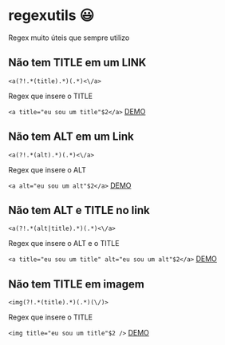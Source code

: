 # regexutils :smiley:
Regex muito úteis que sempre utilizo

## Não tem TITLE em um LINK
`<a(?!.*(title).*)(.*)<\/a>`

Regex que insere o TITLE

`<a title="eu sou um title"$2</a>`
[DEMO](https://regex101.com/r/Hf1JsO/1)

## Não tem ALT em um Link
`<a(?!.*(alt).*)(.*)<\/a>`

Regex que insere o ALT

`<a alt="eu sou um alt"$2</a>`
[DEMO](https://regex101.com/r/xf3bPX/1)

## Não tem ALT e TITLE no link

`<a(?!.*(alt|title).*)(.*)<\/a>`

Regex que insere o ALT e o TITLE

`<a title="eu sou um title" alt="eu sou um alt"$2</a>`
[DEMO](https://regex101.com/r/TpSz7i/1)

## Não tem TITLE em imagem
`<img(?!.*(title).*)(.*)(\/)>`

Regex que insere o TITLE

`<img title="eu sou um title"$2 />`
[DEMO](https://regex101.com/r/JSbPYW/1)
